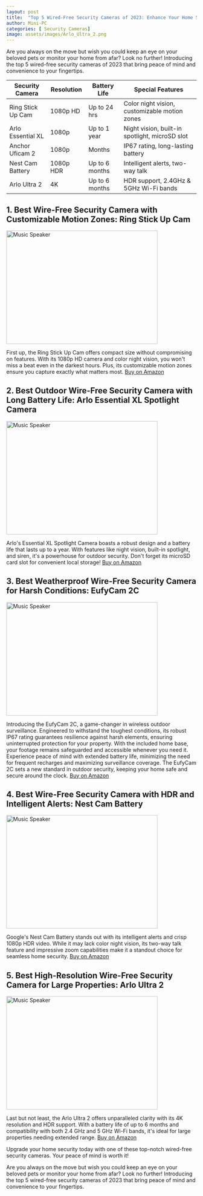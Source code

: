 ```yaml
---
layout: post
title:  "Top 5 Wired-Free Security Cameras of 2023: Enhance Your Home Security!"
author: Mini-PC
categories: [ Security Cameras]
image: assets/images/Arlo_Ultra_2.png
---
```


Are you always on the move but wish you could keep an eye on your beloved pets or monitor your home from afar? Look no further! Introducing the top 5 wired-free security cameras of 2023 that bring peace of mind and convenience to your fingertips.

| Security Camera      | Resolution    | Battery Life | Special Features                               |
|----------------------|---------------|--------------|-----------------------------------------------|
| Ring Stick Up Cam    | 1080p HD      | Up to 24 hrs | Color night vision, customizable motion zones |
| Arlo Essential XL    | 1080p         | Up to 1 year | Night vision, built-in spotlight, microSD slot|
| Anchor Uficam 2      | 1080p         | Months       | IP67 rating, long-lasting battery             |
| Nest Cam Battery     | 1080p HDR     | Up to 6 months| Intelligent alerts, two-way talk              |
| Arlo Ultra 2         | 4K            | Up to 6 months| HDR support, 2.4GHz & 5GHz Wi-Fi bands        |



## 1. Best Wire-Free Security Camera with Customizable Motion Zones: Ring Stick Up Cam

<img src="https://m.media-amazon.com/images/I/41EMzkDF2KL._SL1000_.jpg" alt="Music Speaker" width="400" height="300">

First up, the Ring Stick Up Cam offers compact size without compromising on features. With its 1080p HD camera and color night vision, you won't miss a beat even in the darkest hours. Plus, its customizable motion zones ensure you capture exactly what matters most. [Buy on Amazon](https://amzn.to/3wHbEsK)

## 2. Best Outdoor Wire-Free Security Camera with Long Battery Life: Arlo Essential XL Spotlight Camera

<img src="https://m.media-amazon.com/images/I/61fGYrX5XiL._AC_SL1500_.jpg" alt="Music Speaker" width="400" height="300">

Arlo's Essential XL Spotlight Camera boasts a robust design and a battery life that lasts up to a year. With features like night vision, built-in spotlight, and siren, it's a powerhouse for outdoor security. Don't forget its microSD card slot for convenient local storage! [Buy on Amazon](https://amzn.to/433NkgB)

## 3. Best Weatherproof Wire-Free Security Camera for Harsh Conditions: EufyCam 2C

<img src="https://m.media-amazon.com/images/I/71e8qE8Bk3L._AC_SL1500_.jpg" alt="Music Speaker" width="400" height="300">

Introducing the EufyCam 2C, a game-changer in wireless outdoor surveillance. Engineered to withstand the toughest conditions, its robust IP67 rating guarantees resilience against harsh elements, ensuring uninterrupted protection for your property. With the included home base, your footage remains safeguarded and accessible whenever you need it. Experience peace of mind with extended battery life, minimizing the need for frequent recharges and maximizing surveillance coverage. The EufyCam 2C sets a new standard in outdoor security, keeping your home safe and secure around the clock.
 [Buy on Amazon](https://amzn.to/3IrJ1Ct)

## 4. Best Wire-Free Security Camera with HDR and Intelligent Alerts: Nest Cam Battery

<img src="https://m.media-amazon.com/images/I/51J88-V+tqL._AC_SL1000_.jpg" alt="Music Speaker" width="400" height="300">

Google's Nest Cam Battery stands out with its intelligent alerts and crisp 1080p HDR video. While it may lack color night vision, its two-way talk feature and impressive zoom capabilities make it a standout choice for seamless home security. [Buy on Amazon](https://amzn.to/3wHvmoc)

## 5. Best High-Resolution Wire-Free Security Camera for Large Properties: Arlo Ultra 2

<img src="https://m.media-amazon.com/images/I/61MW2-Sg9mL._AC_SL1500_.jpg" alt="Music Speaker" width="400" height="300">

Last but not least, the Arlo Ultra 2 offers unparalleled clarity with its 4K resolution and HDR support. With a battery life of up to 6 months and compatibility with both 2.4 GHz and 5 GHz Wi-Fi bands, it's ideal for large properties needing extended range. [Buy on Amazon](https://amzn.to/49FEuIt)

Upgrade your home security today with one of these top-notch wired-free security cameras. Your peace of mind is worth it!

Are you always on the move but wish you could keep an eye on your beloved pets or monitor your home from afar? Look no further! Introducing the top 5 wired-free security cameras of 2023 that bring peace of mind and convenience to your fingertips.


